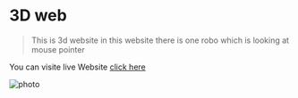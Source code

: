 # 3D web 
> This is 3d website in this website there is one robo which is looking at mouse pointer

You can visite live Website [click here](https://64d5fc19ff6c0b44fc6ba12f--moonlit-liger-75f921.netlify.app/)

![photo](https://github.com/hitvaghani26/3dWeb/assets/68742522/4c1a9667-ea92-4e6a-9de1-23a0ce3954b0)
